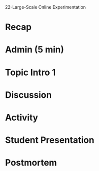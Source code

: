 22-Large-Scale Online Experimentation

# Recap


# Admin (5 min)


# Topic Intro 1


# Discussion


# Activity


# Student Presentation


# Postmortem